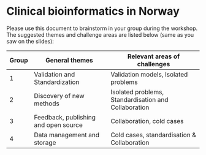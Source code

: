 # Clinical bioinformatics in Norway

Please use this document to brainstorm in your group during the workshop. The suggested themes and challenge areas are listed below (same as you saw on the slides):

 
| Group | General themes | Relevant areas of challenges | 
| ------| -------------- | ---------------------------- |
| 1     | Validation and Standardization | Validation models, Isolated problems |
| 2     | Discovery of new methods | Isolated problems, Standardisation and Collaboration |
| 3     | Feedback, publishing and open source | Collaboration, cold cases |
| 4     | Data management and storage | Cold cases, standardisation & Collaboration |

